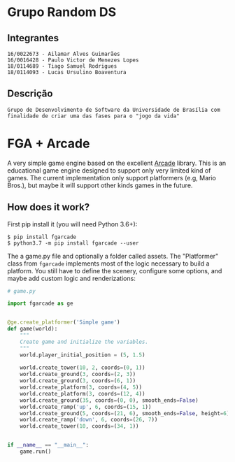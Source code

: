 # Grupo Random DS

## Integrantes
	16/0022673 - Ailamar Alves Guimarães
	16/0016428 - Paulo Victor de Menezes Lopes
	18/0114689 - Tiago Samuel Rodrigues
	18/0114093 - Lucas Ursulino Boaventura

## Descrição
	Grupo de Desenvolvimento de Software da Universidade de Brasília com finalidade de criar uma das fases para o "jogo da vida"
    
FGA + Arcade
============

A very simple game engine based on the excellent
[Arcade](https://github.com/pvcraven/arcade/) library. This is an educational
game engine designed to support only very limited kind of games. The current
implementation only support platformers (e.g, Mario Bros.), but maybe it will
support other kinds games in the future.


## How does it work?

First pip install it (you will need Python 3.6+):

```shell
$ pip install fgarcade
$ python3.7 -m pip install fgarcade --user
```

The a game.py file and optionally a folder called assets. The "Platformer" class
from ``fgarcade`` implements most of the logic necessary to build a platform.
You still have to define the scenery, configure some options, and maybe add custom
logic and renderizations:

```python
# game.py

import fgarcade as ge


@ge.create_platformer('Simple game')
def game(world):
    """
    Create game and initialize the variables.
    """
    world.player_initial_position = (5, 1.5)
    
    world.create_tower(10, 2, coords=(0, 1))
    world.create_ground(3, coords=(2, 3))
    world.create_ground(3, coords=(6, 1))
    world.create_platform(3, coords=(4, 5))
    world.create_platform(3, coords=(12, 4))
    world.create_ground(35, coords=(0, 0), smooth_ends=False)
    world.create_ramp('up', 6, coords=(15, 1))
    world.create_ground(5, coords=(21, 6), smooth_ends=False, height=6)
    world.create_ramp('down', 6, coords=(26, 7))
    world.create_tower(10, coords=(34, 1))


if __name__ == "__main__":
    game.run()
```

